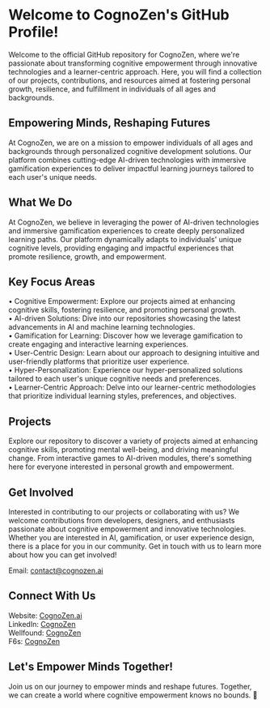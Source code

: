 # Welcome to CognoZen's GitHub Profile!
Welcome to the official GitHub repository for CognoZen, where we're passionate about transforming cognitive empowerment through innovative technologies and a learner-centric approach. Here, you will find a collection of our projects, contributions, and resources aimed at fostering personal growth, resilience, and fulfillment in individuals of all ages and backgrounds.

## Empowering Minds, Reshaping Futures
At CognoZen, we are on a mission to empower individuals of all ages and backgrounds through personalized cognitive development solutions. Our platform combines cutting-edge AI-driven technologies with immersive gamification experiences to deliver impactful learning journeys tailored to each user's unique needs.

## What We Do
At CognoZen, we believe in leveraging the power of AI-driven technologies and immersive gamification experiences to create deeply personalized learning paths. Our platform dynamically adapts to individuals' unique cognitive levels, providing engaging and impactful experiences that promote resilience, growth, and empowerment.

## Key Focus Areas
•	Cognitive Empowerment: Explore our projects aimed at enhancing cognitive skills, fostering resilience, and promoting personal growth.<br>
•	AI-driven Solutions: Dive into our repositories showcasing the latest advancements in AI and machine learning technologies.<br>
•	Gamification for Learning: Discover how we leverage gamification to create engaging and interactive learning experiences.<br>
•	User-Centric Design: Learn about our approach to designing intuitive and user-friendly platforms that prioritize user experience.<br>
•	Hyper-Personalization: Experience our hyper-personalized solutions tailored to each user's unique cognitive needs and preferences.<br>
•	Learner-Centric Approach: Delve into our learner-centric methodologies that prioritize individual learning styles, preferences, and objectives.<br>
## Projects
Explore our repository to discover a variety of projects aimed at enhancing cognitive skills, promoting mental well-being, and driving meaningful change. From interactive games to AI-driven modules, there's something here for everyone interested in personal growth and empowerment.

## Get Involved
Interested in contributing to our projects or collaborating with us? We welcome contributions from developers, designers, and enthusiasts passionate about cognitive empowerment and innovative technologies. Whether you are interested in AI, gamification, or user experience design, there is a place for you in our community. Get in touch with us to learn more about how you can get involved!

Email: contact@cognozen.ai

## Connect With Us
Website: [CognoZen.ai](https://cognozen.ai)<br>
LinkedIn: [CognoZen](https://linkedin.com/company/cognozen)<br>
Wellfound: [CognoZen](https://wellfound.com/company/cognozen)<br>
F6s: [CognoZen](https://www.f6s.com/cognozen)

## Let's Empower Minds Together!
Join us on our journey to empower minds and reshape futures. Together, we can create a world where cognitive empowerment knows no bounds. 🚀
